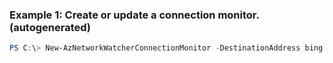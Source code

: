 ### Example 1: Create or update a connection monitor. (autogenerated)
```powershell
PS C:\> New-AzNetworkWatcherConnectionMonitor -DestinationAddress bing.com -DestinationPort 80 -Force {Force} -Name cm -NetworkWatcherName <PSNetworkWatcher> -ResourceGroupName MyResourceGroup -SourceResourceId /subscriptions/00000000-0000-0000-0000-000000000000/resourceGroups/RgCentralUSEUAP/providers/Microsoft.Compute/virtualMachines/vm
```


